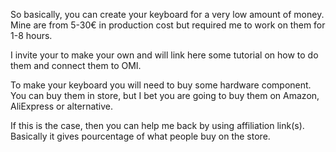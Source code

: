 So basically, you can create your keyboard for a very low amount of money.
Mine are from 5-30€ in production cost but required me to work on them for 1-8 hours.

I invite your to make your own and will link here some tutorial on how to do them and connect them to OMI.

To make your keyboard you will need to buy some hardware component.
You can buy them in store, but I bet you are going to buy them on Amazon, AliExpress or alternative.

If this is the case, then you can help me back by using affiliation link(s).
Basically it gives pourcentage of what people buy on the store.

